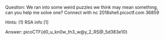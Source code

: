 Question:
We ran into some weird puzzles we think may mean something, can you help me
solve one? Connect with nc 2018shell.picoctf.com 36859

Hints:
(1) RSA info [1]

Answer:
picoCTF{d0_u_kn0w_th3_w@y_2_RS@_5d383e10}

